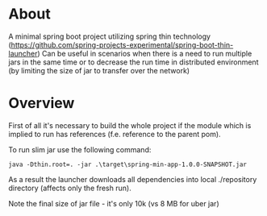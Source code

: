 
About 
=======

A minimal spring boot project utilizing spring thin technology (https://github.com/spring-projects-experimental/spring-boot-thin-launcher)
Can be useful in scenarios when there is a need to run multiple jars in the same time or to decrease the run time in distributed environment (by limiting the size of jar to transfer over the network)


Overview
==========

First of all it's necessary to build the whole project if the module which is implied to run has references (f.e. reference to the parent pom).

To run slim jar use the following command:

```
java -Dthin.root=. -jar .\target\spring-min-app-1.0.0-SNAPSHOT.jar
```

As a result the launcher downloads all dependencies into local ./repository directory (affects only the fresh run).

Note the final size of jar file - it's only 10k (vs 8 MB for uber jar)

